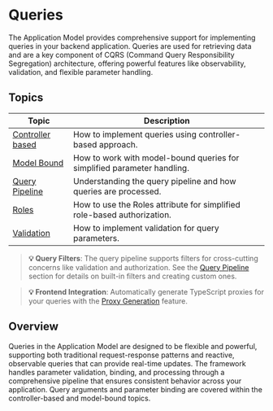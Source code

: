# Queries

The Application Model provides comprehensive support for implementing queries in your backend application.
Queries are used for retrieving data and are a key component of CQRS (Command Query Responsibility Segregation) architecture, offering powerful features like observability, validation, and flexible parameter handling.

## Topics

| Topic | Description |
| ------- | ----------- |
| [Controller based](./controller-based.md) | How to implement queries using controller-based approach. |
| [Model Bound](./model-bound.md) | How to work with model-bound queries for simplified parameter handling. |
| [Query Pipeline](./query-pipeline.md) | Understanding the query pipeline and how queries are processed. |
| [Roles](../roles.md) | How to use the Roles attribute for simplified role-based authorization. |
| [Validation](./validation.md) | How to implement validation for query parameters. |

> **💡 Query Filters**: The query pipeline supports filters for cross-cutting concerns like validation and authorization. See the [Query Pipeline](./query-pipeline.md#query-filters) section for details on built-in filters and creating custom ones.

> **💡 Frontend Integration**: Automatically generate TypeScript proxies for your queries with the [Proxy Generation](../proxy-generation.md) feature.

## Overview

Queries in the Application Model are designed to be flexible and powerful, supporting both traditional request-response patterns and reactive, observable queries that can provide real-time updates.
The framework handles parameter validation, binding, and processing through a comprehensive pipeline that ensures consistent behavior across your application.
Query arguments and parameter binding are covered within the controller-based and model-bound topics.

